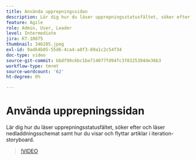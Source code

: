 ```yaml
---
title: Använda upprepningssidan
description: Lär dig hur du läser upprepningsstatusfältet, söker efter och läser nedladdningsschemat samt hur du visar och flyttar artiklar i iteration-storyboard.
feature: Agile
role: Admin, User, Leader
level: Intermediate
jira: KT-10875
thumbnail: 346285.jpeg
exl-id: 9ad64b05-55d6-4ca4-a8f3-89a1c2c54f34
doc-type: video
source-git-commit: bbdf99c6bc1be714077fd94fc3f8325394de36b3
workflow-type: tm+mt
source-wordcount: '62'
ht-degree: 0%

---
```


# Använda upprepningssidan

Lär dig hur du läser upprepningsstatusfältet, söker efter och läser nedladdningsschemat samt hur du visar och flyttar artiklar i iteration-storyboard.

>[!VIDEO](https://video.tv.adobe.com/v/346285/?quality=12&learn=on&enablevpops=1)
